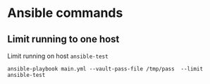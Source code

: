 # Ansible commands

## Limit running to one host
Limit running on host `ansible-test`

```shell
ansible-playbook main.yml --vault-pass-file /tmp/pass  --limit ansible-test
```

